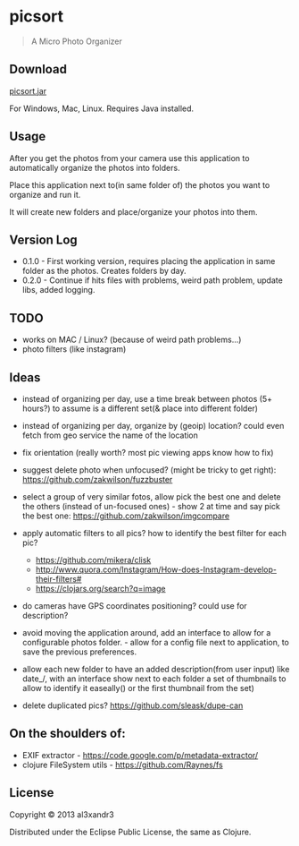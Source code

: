 
# picsort

> A Micro Photo Organizer

## Download

[picsort.jar](http://docs.google.com/file/d/0B3ypY27pPCJyemVGUlVkSGt0TlE/)


For Windows, Mac, Linux. Requires Java installed.

## Usage

After you get the photos from your camera use this application to automatically organize the photos into folders.

Place this application next to(in same folder of) the photos you want to organize and run it.

It will create new folders and place/organize your photos into them.

## Version Log

- 0.1.0 - First working version, requires placing the application in same folder as the photos. Creates folders by day.
- 0.2.0 - Continue if hits files with problems, weird path problem, update libs, added logging.

## TODO

  - works on MAC / Linux? (because of weird path problems...)
  - photo filters (like instagram)

## Ideas

  - instead of organizing per day, use a time break between photos (5+ hours?) to assume is a different set(& place into different folder)

  - instead of organizing per day, organize by (geoip) location? could even fetch from geo service the name of the location

  - fix orientation (really worth? most pic viewing apps know how to fix)

  - suggest delete photo when unfocused? (might be tricky to get right): https://github.com/zakwilson/fuzzbuster

  - select a group of very similar fotos, allow pick the best one and delete the others (instead of un-focused ones) - show 2 at time and say pick the best one: https://github.com/zakwilson/imgcompare

  - apply automatic filters to all pics? how to identify the best filter for each pic?
   	- https://github.com/mikera/clisk
  	- http://www.quora.com/Instagram/How-does-Instagram-develop-their-filters#
  	- https://clojars.org/search?q=image

  - do cameras have GPS coordinates positioning? could use for description?

  - avoid moving the application around, add an interface to allow for a configurable photos folder. - allow for a config file next to application, to save the previous preferences.

  - allow each new folder to have an added description(from user input) like date_<description>/, with an interface show next to each folder a set of thumbnails to allow to identify it easeally() or the first thumbnail from the set)

  - delete duplicated pics? https://github.com/sleask/dupe-can

## On the shoulders of:
- EXIF extractor - https://code.google.com/p/metadata-extractor/
- clojure FileSystem utils - https://github.com/Raynes/fs

## License

Copyright © 2013 al3xandr3

Distributed under the Eclipse Public License, the same as Clojure.
